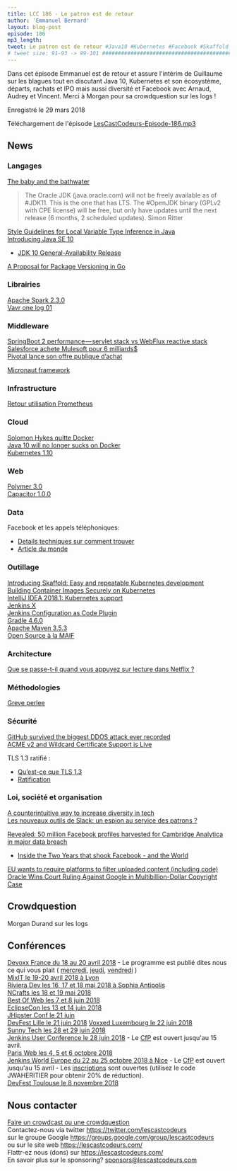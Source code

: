 ```yaml
---
title: LCC 186 - Le patron est de retour
author: 'Emmanuel Bernard'
layout: blog-post
episode: 186
mp3_length:
tweet: Le patron est de retour #Java10 #Kubernetes #Facebook #Skaffold #CambridgeAnalytics #Logs
# tweet size: 91-93 -> 99-101 #######################################################################
---
```

Dans cet épisode Emmanuel est de retour et assure l'intérim de Guillaume sur les blagues tout en discutant Java 10, Kubernetes et son écosystème, départs, rachats et IPO mais aussi diversité et Facebook avec Arnaud, Audrey et Vincent. Merci à Morgan pour sa crowdquestion sur les logs !

Enregistré le 29 mars 2018

Téléchargement de l'épisode [LesCastCodeurs-Episode-186.mp3](http://traffic.libsyn.com/lescastcodeurs/LesCastCodeurs-Episode-186.mp3)

## News

### Langages

[The baby and the bathwater](http://mail.openjdk.java.net/pipermail/jigsaw-dev/2018-March/013689.html)  
> The Oracle JDK (java.oracle.com) will not be freely available as of #JDK11. This is the one that has LTS. The #OpenJDK binary (GPLv2 with CPE license) will be free, but only have updates until the next release (6 months, 2 scheduled updates).
> Simon Ritter

[Style Guidelines for Local Variable Type Inference in Java](http://openjdk.java.net/projects/amber/LVTIstyle.html)  
[Introducing Java SE 10](https://blogs.oracle.com/java-platform-group/introducing-java-se-10)  
* [JDK 10 General-Availability Release](http://jdk.java.net/10/)  

[A Proposal for Package Versioning in Go](https://blog.golang.org/versioning-proposal)  

### Librairies

[Apache Spark 2.3.0](https://spark.apache.org/releases/spark-release-2-3-0.html)  
[Vavr one log 01](http://blog.vavr.io/vavr-one-log-01/amp/?__twitter_impression=true)  

### Middleware

[SpringBoot 2 performance — servlet stack vs WebFlux reactive stack
](https://medium.com/@the.raj.saxena/springboot-2-performance-servlet-stack-vs-webflux-reactive-stack-528ad5e9dadc)  
[Salesforce achete Mulesoft pour 6 milliards$](http://www.lemagit.fr/actualites/252437257/En-rachetant-MuleSoft-Salesforce-lance-son-9eme-Cloud)  
[Pivotal lance son offre publique d’achat](https://t.co/0c692Oa6LJ)  

[Micronaut framework](https://t.co/6AOYX2PIoq)  

### Infrastructure

[Retour utilisation Prometheus](https://medium.com/@andrewhowdencom/on-prometheus-45a2aeea5994)  

### Cloud

[Solomon Hykes quitte Docker](https://blog.docker.com/2018/03/au-revoir/)  
[Java 10 will no longer sucks on Docker](https://www.opsian.com/blog/java-on-docker/)  
[Kubernetes 1.10](https://cloudplatform.googleblog.com/2018/03/Kubernetes-1-10-an-insider-take-on-whats-new.html)  

### Web

[Polymer 3.0](https://www.polymer-project.org/blog/2018-03-23-polymer-3-latest-preview.html)  
[Capacitor 1.0.0](https://blog.ionicframework.com/announcing-capacitor-1-0-0-alpha/)  

### Data

Facebook et les appels téléphoniques:

* [Details techniques sur comment trouver](https://twitter.com/mat_johnson/status/977325434030428160)
* [Article du monde](http://abonnes.lemonde.fr/pixels/article/2018/03/26/appels-sms-relations-amoureuses-ces-donnees-que-facebook-collecte-et-conserve_5276721_4408996.html)

### Outillage

[Introducing Skaffold: Easy and repeatable Kubernetes development](https://cloudplatform.googleblog.com/2018/03/introducing-Skaffold-Easy-and-repeatable-Kubernetes-development.html)  
[Building Container Images Securely on Kubernetes](https://blog.jessfraz.com/post/building-container-images-securely-on-kubernetes/)   
[IntelliJ IDEA 2018.1: Kubernetes support](https://blog.jetbrains.com/idea/2018/03/intellij-idea-2018-1-kubernetes-support/)  
[Jenkins X](https://jenkins.io/blog/2018/03/19/introducing-jenkins-x/)  
[Jenkins Configuration as Code Plugin](https://github.com/jenkinsci/configuration-as-code-plugin)   
[Gradle 4.6.0](https://docs.gradle.org/4.6/release-notes.html)  
[Apache Maven 3.5.3](https://maven.apache.org/docs/3.5.3/release-notes.html)  
[Open Source à la MAIF](https://medium.com/oss-by-maif/open-source-%C3%A0-la-maif-gen%C3%A8se-et-ambition-6e7b2bc3d93d)  
 
### Architecture

[Que se passe-t-il quand vous appuyez sur lecture dans Netflix ?](https://www.macg.co/ailleurs/2018/03/que-se-passe-t-il-quand-vous-appuyez-sur-lecture-dans-netflix-101639)  

### Méthodologies

[Greve perlee](https://twitter.com/crowdagger/status/977319251307528192?s=21)  

### Sécurité

[GitHub survived the biggest DDOS attack ever recorded](https://www.wired.com/story/github-ddos-memcached/)  
[ACME v2 and Wildcard Certificate Support is Live](https://community.letsencrypt.org/t/acme-v2-and-wildcard-certificate-support-is-live/55579)  

TLS 1.3 ratifié :

* [Qu’est-ce que TLS 1.3](https://blog.cloudflare.com/tls-1-3-overview-and-q-and-a/)
* [Ratification](https://www.ietf.org/mail-archive/web/ietf-announce/current/msg17592.html)

### Loi, société et organisation

[A counterintuitive way to increase diversity in tech](https://medium.com/@rachelnabors/a-counterintuitive-way-to-increase-diversity-in-tech-31aea2ce6a50)  
[Les nouveaux outils de Slack: un espion au service des patrons ?](https://www.numerama.com/tech/337732-les-nouveaux-outils-de-slack-un-espion-au-service-des-patrons.html/amp)  

[Revealed: 50 million Facebook profiles harvested for Cambridge Analytica in major data breach](https://www.theguardian.com/news/2018/mar/17/cambridge-analytica-facebook-influence-us-election)  

* [Inside the Two Years that shook Facebook - and the World](https://www.wired.com/story/inside-facebook-mark-zuckerberg-2-years-of-hell/)  

[EU wants to require platforms to filter uploaded content (including code)](https://blog.github.com/2018-03-14-eu-proposal-upload-filters-code/)  
[Oracle Wins Court Ruling Against Google in Multibillion-Dollar Copyright Case](https://www.wsj.com/articles/oracle-wins-court-ruling-against-google-in-long-running-copyright-case-1522164091)  

## Crowdquestion

Morgan Durand sur les logs

## Conférences

[Devoxx France du 18 au 20 avril 2018](https://www.devoxx.fr/) - Le programme est publié dites nous ce qui vous plait ( [mercredi](http://cfp.devoxx.fr/2018/byday/wed), [jeudi](http://cfp.devoxx.fr/2018/byday/thu), [vendredi](http://cfp.devoxx.fr/2018/byday/fri) )   
[MixIT le 19-20 avril 2018 à Lyon](https://mixitconf.org)  
[Riviera Dev les 16, 17 et 18 mai 2018 à Sophia Antipolis](http://rivieradev.fr/)  
[NCrafts les 18 et 19 mai 2018](http://ncrafts.io/)  
[Best Of Web les 7 et 8 juin 2018](http://bestofweb.paris/)  
[EclipseCon les 13 et 14 juin 2018](https://www.eclipsecon.org/france2018/)  
[JHipster Conf le 21 juin](https://jhipster-conf.github.io)  
[DevFest Lille le 21 juin 2018](https://devfest.gdglille.org/)
[Voxxed Luxembourg le 22 juin 2018](https://voxxeddays.com/luxembourg/)  
[Sunny Tech les 28 et 29 juin 2018](https://sunny-tech.io/)  
[Jenkins User Conference le 28 juin 2018](https://juc-paris.jfrog.com/?utm_source=save_the_date_CFP&utm_medium=email&utm_campaign=JUC_FR) - Le [CfP](https://sessionize.com/JUC-France/) est ouvert jusqu'au 15 avril.   
[Paris Web les 4, 5 et 6 octobre 2018](https://www.paris-web.fr/)  
[Jenkins World Europe du 22 au 25 octobre 2018 à Nice](https://www.cloudbees.com/jenkinsworld/home) - Le [CfP](https://jenkinsworld2018cfp.hubb.me/) est ouvert jusqu'au 15 avril - Les [inscriptions](http://www.cvent.com/events/jenkins-world-europe-2018/event-summary-fb6af2c215b24322bb9fc64d0d0aae7a.aspx?RefID=cbsum) sont ouvertes (utilisez le code JWAHERITIER pour obtenir 20% de réduction).  
[DevFest Toulouse le 8 novembre 2018](https://devfesttoulouse.fr/)  

## Nous contacter

[Faire un crowdcast ou une crowdquestion](https://lescastcodeurs.com/crowdcasting/)  
Contactez-nous via twitter <https://twitter.com/lescastcodeurs>  
sur le groupe Google <https://groups.google.com/group/lescastcodeurs>  
ou sur le site web <https://lescastcodeurs.com/>  
Flattr-ez nous (dons) sur <https://lescastcodeurs.com/>  
En savoir plus sur le sponsoring? <sponsors@lescastcodeurs.com>
